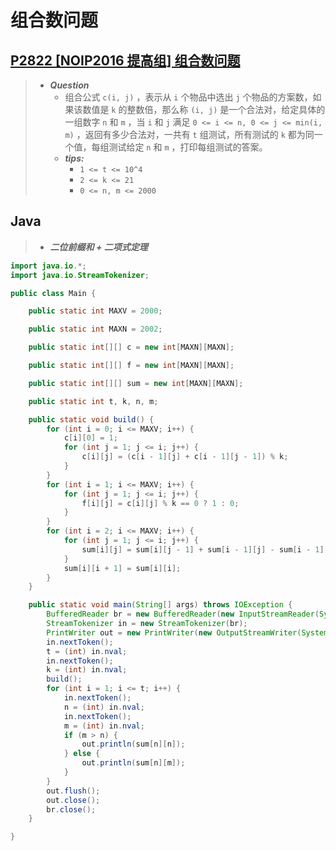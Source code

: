 # 组合数问题

## [P2822 [NOIP2016 提高组] 组合数问题](https://www.luogu.com.cn/problem/P2822)

> - ***Question***
>   - 组合公式 `c(i, j)` ，表示从 `i` 个物品中选出 `j` 个物品的方案数，如果该数值是 `k` 的整数倍，那么称 `(i, j)` 是一个合法对，给定具体的一组数字 `n` 和 `m` ，当 `i` 和 `j` 满足 `0 <= i <= n, 0 <= j <= min(i, m)` ，返回有多少合法对，一共有 `t` 组测试，所有测试的 `k` 都为同一个值，每组测试给定 `n` 和 `m` ，打印每组测试的答案。
>   - ***tips:***
>     - `1 <= t <= 10^4`
>     - `2 <= k <= 21`
>     - `0 <= n, m <= 2000`

## Java

> - ***二位前缀和 + 二项式定理***

```java
import java.io.*;
import java.io.StreamTokenizer;

public class Main {

    public static int MAXV = 2000;

    public static int MAXN = 2002;

    public static int[][] c = new int[MAXN][MAXN];

    public static int[][] f = new int[MAXN][MAXN];

    public static int[][] sum = new int[MAXN][MAXN];

    public static int t, k, n, m;

    public static void build() {
        for (int i = 0; i <= MAXV; i++) {
            c[i][0] = 1;
            for (int j = 1; j <= i; j++) {
                c[i][j] = (c[i - 1][j] + c[i - 1][j - 1]) % k;
            }
        }
        for (int i = 1; i <= MAXV; i++) {
            for (int j = 1; j <= i; j++) {
                f[i][j] = c[i][j] % k == 0 ? 1 : 0;
            }
        }
        for (int i = 2; i <= MAXV; i++) {
            for (int j = 1; j <= i; j++) {
                sum[i][j] = sum[i][j - 1] + sum[i - 1][j] - sum[i - 1][j - 1] + f[i][j];
            }
            sum[i][i + 1] = sum[i][i];
        }
    }

    public static void main(String[] args) throws IOException {
        BufferedReader br = new BufferedReader(new InputStreamReader(System.in));
        StreamTokenizer in = new StreamTokenizer(br);
        PrintWriter out = new PrintWriter(new OutputStreamWriter(System.out));
        in.nextToken();
        t = (int) in.nval;
        in.nextToken();
        k = (int) in.nval;
        build();
        for (int i = 1; i <= t; i++) {
            in.nextToken();
            n = (int) in.nval;
            in.nextToken();
            m = (int) in.nval;
            if (m > n) {
                out.println(sum[n][n]);
            } else {
                out.println(sum[n][m]);
            }
        }
        out.flush();
        out.close();
        br.close();
    }

}
```
